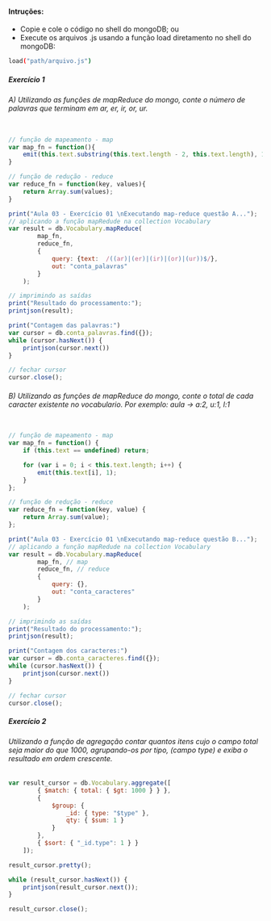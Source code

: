 #### Intruções:
* Copie e cole o código no shell do mongoDB; ou 
* Execute os arquivos .js usando a função load diretamento no shell do mongoDB:
```Bash
load("path/arquivo.js")
```

##### Exercício 1
###### A) Utilizando as funções de mapReduce do mongo, conte o número de palavras que terminam em ar, er, ir, or, ur.
```JavaScript

// função de mapeamento - map
var map_fn = function(){
    emit(this.text.substring(this.text.length - 2, this.text.length), 1);
}

// função de redução - reduce
var reduce_fn = function(key, values){
    return Array.sum(values);
}

print("Aula 03 - Exercício 01 \nExecutando map-reduce questão A...");
// aplicando a função mapRedude na collection Vocabulary
var result = db.Vocabulary.mapReduce(
        map_fn, 
        reduce_fn,
        {
            query: {text:  /((ar)|(er)|(ir)|(or)|(ur))$/},
            out: "conta_palavras"
        }
    );

// imprimindo as saídas
print("Resultado do processamento:");
printjson(result);

print("Contagem das palavras:")
var cursor = db.conta_palavras.find({});
while (cursor.hasNext()) {
    printjson(cursor.next())
}

// fechar cursor
cursor.close();

```

###### B) Utilizando as funções de mapReduce do mongo, conte o total de cada caracter existente no vocabulario. Por exemplo: aula -> a:2, u:1, l:1
```JavaScript

// função de mapeamento - map
var map_fn = function() {
    if (this.text == undefined) return;

    for (var i = 0; i < this.text.length; i++) {
        emit(this.text[i], 1);
    }
};

// função de redução - reduce
var reduce_fn = function(key, value) {
    return Array.sum(value);
};

print("Aula 03 - Exercício 01 \nExecutando map-reduce questão B...");
// aplicando a função mapRedude na collection Vocabulary
var result = db.Vocabulary.mapReduce(
        map_fn, // map
        reduce_fn, // reduce
        {
            query: {},
            out: "conta_caracteres"
        }
    );

// imprimindo as saídas
print("Resultado do processamento:");
printjson(result);

print("Contagem dos caracteres:")
var cursor = db.conta_caracteres.find({});
while (cursor.hasNext()) {
    printjson(cursor.next())
}

// fechar cursor
cursor.close();

```    

##### Exercício 2
###### Utilizando a função de agregação contar quantos itens cujo o campo total seja maior do que 1000, agrupando-os por tipo, (campo type) e exiba o resultado em ordem crescente.

```JavaScript
var result_cursor = db.Vocabulary.aggregate([
        { $match: { total: { $gt: 1000 } } },
        {
            $group: {
                _id: { type: "$type" },
                qty: { $sum: 1 }
            }
        },
        { $sort: { "_id.type": 1 } }
    ]);

result_cursor.pretty();

while (result_cursor.hasNext()) {
    printjson(result_cursor.next());
}

result_cursor.close();

```
